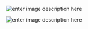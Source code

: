 ![enter image description here](https://drive.google.com/open?id=1BYkc9bShyz8IpDkNaHJWJeoZCa21yWo7)

![enter image description here](https://drive.google.com/open?id=1SLmC7L9oCO6Tnwvkp0jI86T7AKlGVJ_c)